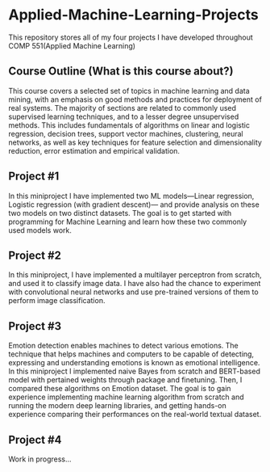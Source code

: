 # Applied-Machine-Learning-Projects
This repository stores all of my four projects I have developed throughout COMP 551(Applied Machine Learning)


## Course Outline (What is this course about?)
This course covers a selected set of topics in machine learning and data mining, with an emphasis on good methods and practices for deployment of real systems. The majority of sections are related to commonly used supervised learning techniques, and to a lesser degree unsupervised methods. This includes fundamentals of algorithms on linear and logistic regression, decision trees, support vector machines, clustering, neural networks, as well as key techniques for feature selection and dimensionality reduction, error estimation and empirical validation.


## Project #1
In this miniproject I have implemented two ML models—Linear regression, Logistic regression (with gradient descent)— and provide analysis on these two models on two distinct datasets. 
The goal is to get started with programming for Machine Learning and learn how these two commonly used models work.

## Project #2
In this miniproject, I have implemented a multilayer perceptron from scratch, and used it to classify image data. 
I have also had the chance to experiment with convolutional neural networks and use pre-trained versions of them to perform image classification.

## Project #3
Emotion detection enables machines to detect various emotions. The technique that helps machines and computers to be capable of detecting, expressing and understanding emotions is known as emotional intelligence. 
In this miniproject I implemented naive Bayes from scratch and BERT-based model with pertained weights through package and finetuning.
Then, I compared these algorithms on Emotion dataset. 
The goal is to gain experience implementing machine learning algorithm from scratch and running the modern deep learning libraries, and getting hands-on experience comparing their performances on the real-world textual dataset.


## Project #4
Work in progress...


